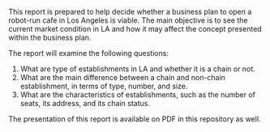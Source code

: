 This report is prepared to help decide whether a business plan to open a robot-run cafe in Los Angeles is viable. The main objective is to see the current market condition in LA and how it may affect the concept presented within the business plan.

The report will examine the following questions:
1. What are type of establishments in LA and whether it is a chain or not.
2. What are the main difference between a chain and non-chain establishment, in terms of type, number, and size.
3. What are the characteristics of establishments, such as the number of seats, its address, and its chain status.

The presentation of this report is available on PDF in this repository as well.
